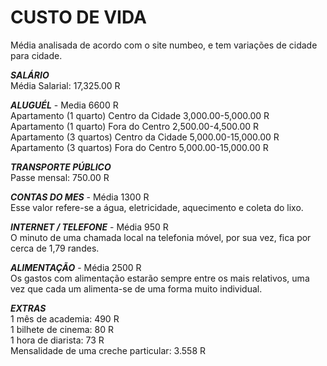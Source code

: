 # CUSTO DE VIDA
Média analisada de acordo com o site numbeo, e tem variações de cidade para cidade.

***SALÁRIO***\
Média Salarial: 17,325.00 R	

***ALUGUÉL*** - Media 6600 R\
Apartamento (1 quarto) Centro da Cidade	3,000.00-5,000.00 R\
Apartamento (1 quarto) Fora do Centro 2,500.00-4,500.00 R\
Apartamento (3 quartos) Centro da Cidade 5,000.00-15,000.00 R\
Apartamento (3 quartos) Fora do Centro 5,000.00-15,000.00 R

***TRANSPORTE PÚBLICO***\
Passe mensal: 750.00 R	

***CONTAS DO MES*** - Média 1300 R\
Esse valor refere-se a água, eletricidade, aquecimento e coleta do lixo.

***INTERNET / TELEFONE*** - Média 950 R\
O minuto de uma chamada local na telefonia móvel, por sua vez, fica por cerca de 1,79 randes.

***ALIMENTAÇÃO*** - Média 2500 R\
Os gastos com alimentação estarão sempre entre os mais relativos, uma vez que cada um alimenta-se de uma forma muito individual.

***EXTRAS***\
1 mês de academia: 490 R\
1 bilhete de cinema: 80 R\
1 hora de diarista: 73 R\
Mensalidade de uma creche particular: 3.558 R